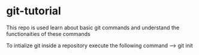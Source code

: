 # git-tutorial
This repo is used learn about basic git commands and understand the functionaities of these commands

To intialize git inside a repository execute the following command --> git init
